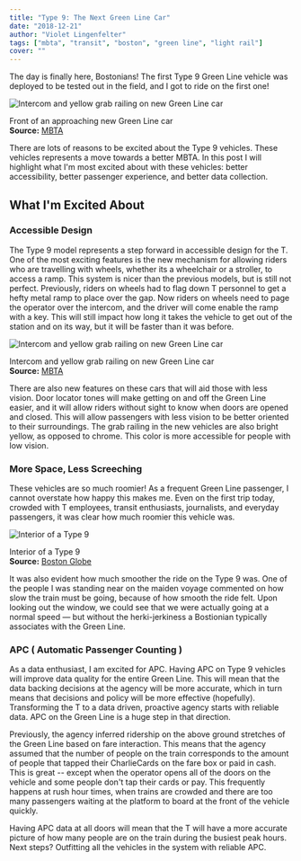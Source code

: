 ```yaml
---
title: "Type 9: The Next Green Line Car"
date: "2018-12-21"
author: "Violet Lingenfelter"
tags: ["mbta", "transit", "boston", "green line", "light rail"]
cover: ""
---
```


The day is finally here, Bostonians! The first Type 9 Green Line vehicle was deployed to be tested out in the field, and I got to ride on the first one!

<div class="polariod-container">
<div class="polaroid">
  <img src="https://cdn.mbta.com/sites/default/files/projects/green-line-cars/2018-07-18-new-GL-car-oncoming.jpg" alt="Intercom and yellow grab railing on new Green Line car" />
  <div class="container">
  <p>Front of an approaching new Green Line car
  <br />
  <span style="font-weight:bold;">Source:</span> <a href="https://www.mbta.com/projects/new-green-line-vehicles">MBTA</a></p>
  </div>
</div>
</div>

There are lots of reasons to be excited about the Type 9 vehicles. These vehicles represents a move towards a better MBTA. In this post I will highlight what I'm most excited about with these vehicles: better accessibility, better passenger experience, and better data collection.

## What I'm Excited About

### Accessible Design
The Type 9 model represents a step forward in accessible design for the T. One of the most exciting features is the new mechanism for allowing riders who are travelling with wheels, whether its a wheelchair or a stroller, to access a ramp. This system is nicer than the previous models, but is still not perfect. Previously, riders on wheels had to flag down T personnel to get a hefty metal ramp to place over the gap. Now riders on wheels need to page the operator over the intercom, and the driver will come enable the ramp with a key. This will still impact how long it takes the vehicle to get out of the station and on its way, but it will be faster than it was before.

<div class="polariod-container">
<div class="polaroid">
  <img src="https://cdn.mbta.com/sites/default/files/projects/green-line-cars/2018-07-18-new-GL-car-access-intercom.jpg" alt="Intercom and yellow grab railing on new Green Line car" />
  <div class="container">
  <p>Intercom and yellow grab railing on new Green Line car
  <br />
  <span style="font-weight:bold;">Source:</span> <a href="https://www.mbta.com/projects/new-green-line-vehicles">MBTA</a></p>
  </div>
</div>
</div>

There are also new features on these cars that will aid those with less vision. Door locator tones will make getting on and off the Green Line easier, and it will allow riders without sight to know when doors are opened and closed. This will allow passengers with less vision to be better oriented to their surroundings. The grab railing in the new vehicles are also bright yellow, as opposed to chrome. This color is more accessible for people with low vision.

### More Space, Less Screeching
These vehicles are so much roomier! As a frequent Green Line passenger, I cannot overstate how happy this makes me. Even on the first trip today, crowded with T employees, transit enthusiasts, journalists, and everyday passengers, it was clear how much roomier this vehicle was.

<div class="polariod-container">
<div class="polaroid">
  <img src="https://c.o0bg.com/rf/image_835w/Boston/2011-2020/2018/07/18/BostonGlobe.com/Metro/Images/kreiter__newtrain1_met.jpg" alt="Interior of a Type 9" />
  <div class="container">
  <p>Interior of a Type 9
  <br />
  <span style="font-weight:bold;">Source:</span> <a href="https://www.bostonglobe.com/metro/2018/07/18/first-new-green-line-cars-may-debut-sept/QCwySo2erpTHJk831DzxOL/story.html">Boston Globe</a></p>
  </div>
</div>
</div>

It was also evident how much smoother the ride on the Type 9 was. One of the people I was standing near on the maiden voyage commented on how slow the train must be going, because of how smooth the ride felt. Upon looking out the window, we could see that we were actually going at a normal speed — but without the herki-jerkiness a Bostionian typically associates with the Green Line.   

### APC ( Automatic Passenger Counting )

As a data enthusiast, I am excited for APC. Having APC on Type 9 vehicles will improve data quality for the entire Green Line. This will mean that the data backing decisions at the agency will be more accurate, which in turn means that decisions and policy will be more effective (hopefully). Transforming the T to a data driven, proactive agency starts with reliable data. APC on the Green Line is a huge step in that direction.

Previously, the agency inferred ridership on the above ground stretches of the Green Line based on fare interaction. This means that the agency assumed that the number of people on the train corresponds to the amount of people that tapped their CharlieCards on the fare box or paid in cash. This is great -- except when the operator opens all of the doors on the vehicle and some people don't tap their cards or pay. This frequently happens at rush hour times, when trains are crowded and there are too many passengers waiting at the platform to board at the front of the vehicle quickly.

Having APC data at all doors will mean that the T will have a more accurate picture of how many people are on the train during the busiest peak hours. Next steps? Outfitting all the vehicles in the system with reliable APC.

